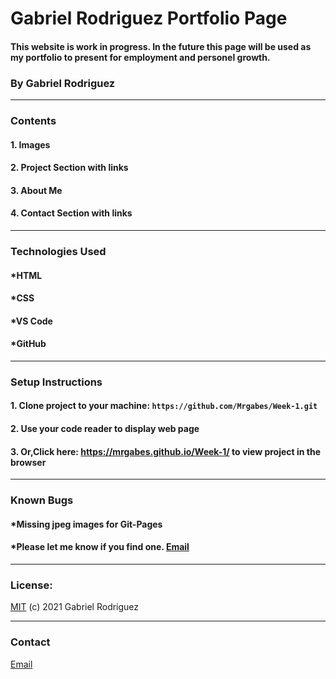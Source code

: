 # Gabriel Rodriguez Portfolio Page


  #### This website is work in progress. In the future this page will be used as my portfolio to present for employment and personel growth.  

### By Gabriel Rodriguez
________
### Contents

#### 1. Images
####  2. Project Section with links

#### 3. About Me

#### 4. Contact Section with links
________
### Technologies Used


#### *HTML
#### *CSS
#### *VS Code
#### *GitHub
______
### Setup Instructions


#### 1. Clone project to your machine: `https://github.com/Mrgabes/Week-1.git`

#### 2. Use your code reader to display web page

#### 3. Or,Click here: https://mrgabes.github.io/Week-1/ to view project in the browser
______

### Known Bugs

#### *Missing jpeg images for Git-Pages
#### *Please let me know if you find one. [Email](mainedomain@protonmail.com)

--------
### License:

[MIT](info@mit.edu) (c) 2021 Gabriel Rodriguez

--------
### Contact 

[Email](mainedomain@protonmail.com) 





